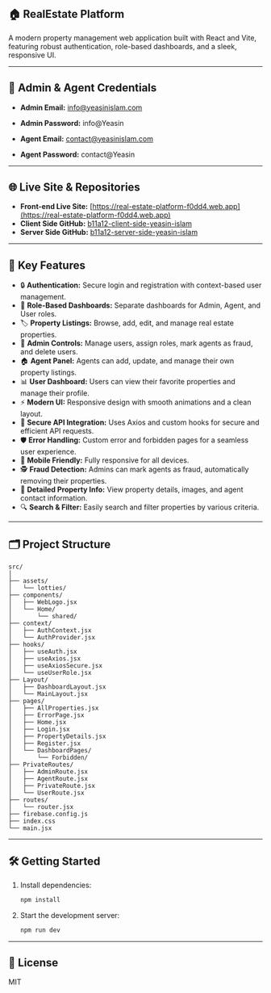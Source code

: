 ## 🏠 RealEstate Platform

A modern property management web application built with React and Vite, featuring robust authentication, role-based dashboards, and a sleek, responsive UI.

---

## 🔑 Admin & Agent Credentials

- **Admin Email:** info@yeasinislam.com  
- **Admin Password:** info@Yeasin

- **Agent Email:** contact@yeasinislam.com  
- **Agent Password:** contact@Yeasin

---

## 🌐 Live Site & Repositories

- **Front-end Live Site:** [https://real-estate-platform-f0dd4.web.app](https://real-estate-platform-f0dd4.web.app)
- **Client Side GitHub:** [b11a12-client-side-yeasin-islam](https://github.com/Programming-Hero-Web-Course4/b11a12-client-side-yeasin-islam)
- **Server Side GitHub:** [b11a12-server-side-yeasin-islam](https://github.com/Programming-Hero-Web-Course4/b11a12-server-side-yeasin-islam)

---

## 🚀 Key Features

- 🔒 **Authentication:** Secure login and registration with context-based user management.
- 🏢 **Role-Based Dashboards:** Separate dashboards for Admin, Agent, and User roles.
- 🏷️ **Property Listings:** Browse, add, edit, and manage real estate properties.
- 👮 **Admin Controls:** Manage users, assign roles, mark agents as fraud, and delete users.
- 🏠 **Agent Panel:** Agents can add, update, and manage their own property listings.
- 📊 **User Dashboard:** Users can view their favorite properties and manage their profile.
- ⚡ **Modern UI:** Responsive design with smooth animations and a clean layout.
- 🔗 **Secure API Integration:** Uses Axios and custom hooks for secure and efficient API requests.
- 🛡️ **Error Handling:** Custom error and forbidden pages for a seamless user experience.
- 📱 **Mobile Friendly:** Fully responsive for all devices.
- 🕵️ **Fraud Detection:** Admins can mark agents as fraud, automatically removing their properties.
- 📝 **Detailed Property Info:** View property details, images, and agent contact information.
- 🔍 **Search & Filter:** Easily search and filter properties by various criteria.

---

## 🗂️ Project Structure

```
src/
│
├── assets/
│   └── lotties/
├── components/
│   ├── WebLogo.jsx
│   └── Home/
│       └── shared/
├── context/
│   ├── AuthContext.jsx
│   └── AuthProvider.jsx
├── hooks/
│   ├── useAuth.jsx
│   ├── useAxios.jsx
│   ├── useAxiosSecure.jsx
│   └── useUserRole.jsx
├── Layout/
│   ├── DashboardLayout.jsx
│   └── MainLayout.jsx
├── pages/
│   ├── AllProperties.jsx
│   ├── ErrorPage.jsx
│   ├── Home.jsx
│   ├── Login.jsx
│   ├── PropertyDetails.jsx
│   ├── Register.jsx
│   └── DashboardPages/
│       └── Forbidden/
├── PrivateRoutes/
│   ├── AdminRoute.jsx
│   ├── AgentRoute.jsx
│   ├── PrivateRoute.jsx
│   └── UserRoute.jsx
├── routes/
│   └── router.jsx
├── firebase.config.js
├── index.css
└── main.jsx
```

---

## 🛠️ Getting Started

1. Install dependencies:
   ```sh
   npm install
   ```
2. Start the development server:
   ```sh
   npm run dev
   ```

---

## 📄 License

MIT
